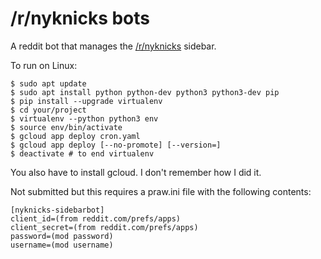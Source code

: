 # /r/nyknicks bots

A reddit bot that manages the [/r/nyknicks](https://www.reddit.com/r/NYKnicks/)
sidebar.

To run on Linux:

    $ sudo apt update
    $ sudo apt install python python-dev python3 python3-dev pip
    $ pip install --upgrade virtualenv
    $ cd your/project
    $ virtualenv --python python3 env
    $ source env/bin/activate
    $ gcloud app deploy cron.yaml
    $ gcloud app deploy [--no-promote] [--version=]
    $ deactivate # to end virtualenv

You also have to install gcloud. I don't remember how I did it. 

Not submitted but this requires a praw.ini file with the following contents:

    [nyknicks-sidebarbot]
    client_id=(from reddit.com/prefs/apps)
    client_secret=(from reddit.com/prefs/apps)
    password=(mod password)
    username=(mod username)
